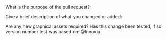What is the purpose of the pull request?:

Give a brief description of what you changed or added:








Are any new graphical assets required?
Has this change been tested, if so version number test was based on:
@Innoxia
